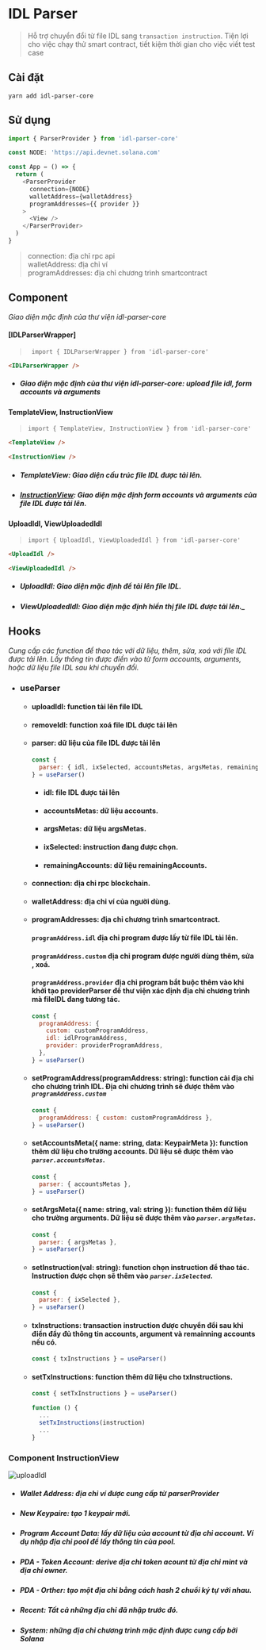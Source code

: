# **IDL Parser**

> Hỗ trợ chuyển đổi từ file IDL sang `transaction instruction`. Tiện lợi cho việc chạy thử smart contract, tiết kiệm thời gian cho việc viết test case

## Cài đặt

`yarn add idl-parser-core`

## Sử dụng

```js
import { ParserProvider } from 'idl-parser-core'

const NODE: 'https://api.devnet.solana.com'

const App = () => {
  return (
    <ParserProvider
      connection={NODE}
      walletAddress={walletAddress}
      programAddresses={{ provider }}
    >
      <View />
    </ParserProvider>
  )
}
```

> connection: địa chỉ rpc api \
> walletAddress: địa chỉ ví \
> programAddresses: địa chỉ chương trình smartcontract

## Component

_Giao diện mặc định của thư viện idl-parser-core_

#### [IDLParserWrapper]

> ` import { IDLParserWrapper } from 'idl-parser-core'`

```html
<IDLParserWrapper />
```

- ##### _Giao diện mặc định của thư viện idl-parser-core: upload file idl, form accounts và arguments_

#### TemplateView, InstructionView

> `import { TemplateView, InstructionView } from 'idl-parser-core'`

```html
<TemplateView />

<InstructionView />
```

- ##### _TemplateView: Giao diện cấu trúc file IDL được tải lên._
- ##### _[InstructionView](#instructionview): Giao diện mặc định form accounts và arguments của file IDL được tải lên._

#### UploadIdl, ViewUploadedIdl

> `import { UploadIdl, ViewUploadedIdl } from 'idl-parser-core'`

```html
<UploadIdl />

<ViewUploadedIdl />
```

- ##### _UploadIdl: Giao diện mặc định để tải lên file IDL._
- ##### ViewUploadedIdl: Giao diện mặc định hiển thị file IDL được tải lên.\_

## Hooks

_Cung cấp các function để thao tác với dữ liệu, thêm, sửa, xoá với file IDL được tải lên. Lấy thông tin được điền vào từ form accounts, arguments, hoặc dữ liệu file IDL sau khi chuyển đổi._

- ### useParser

  - #### uploadIdl: function tải lên file IDL
  - #### removeIdl: function xoá file IDL được tải lên
  - #### parser: dữ liệu của file IDL được tải lên
    ```js
    const {
      parser: { idl, ixSelected, accountsMetas, argsMetas, remainingAccounts },
    } = useParser()
    ```
    - #### idl: file IDL được tải lên
    - #### accountsMetas: dữ liệu accounts.
    - #### argsMetas: dữ liệu argsMetas.
    - #### ixSelected: instruction đang được chọn.
    - #### remainingAccounts: dữ liệu remainingAccounts.
  - #### connection: địa chỉ rpc blockchain.
  - #### walletAddress: địa chỉ ví của người dùng.
  - #### programAddresses: địa chỉ chương trình smartcontract.
    #### `programAddress.idl` địa chỉ program được lấy từ file IDL tải lên.
    #### `programAddress.custom` địa chỉ program được người dùng thêm, sửa , xoá.
    #### `programAddress.provider` địa chỉ program bắt buộc thêm vào khi khởi tạo providerParser để thư viện xác định địa chỉ chương trình mà fileIDL đang tương tác.
    ```js
    const {
      programAddress: {
        custom: customProgramAddress,
        idl: idlProgramAddress,
        provider: providerProgramAddress,
      },
    } = useParser()
    ```
  - #### setProgramAddress(programAddress: string): function cài địa chỉ cho chương trình IDL. Địa chỉ chương trình sẽ được thêm vào _`programAddress.custom`_
    ```js
    const {
      programAddress: { custom: customProgramAddress },
    } = useParser()
    ```
  - #### setAccountsMeta({ name: string, data: KeypairMeta }): function thêm dữ liệu cho trường accounts. Dữ liệu sẽ được thêm vào _`parser.accountsMetas`_.
    ```js
    const {
      parser: { accountsMetas },
    } = useParser()
    ```
  - #### setArgsMeta({ name: string, val: string }): function thêm dữ liệu cho trường arguments. Dữ liệu sẽ được thêm vào _`parser.argsMetas`_.
    ```js
    const {
      parser: { argsMetas },
    } = useParser()
    ```
  - #### setInstruction(val: string): function chọn instruction để thao tác. Instruction được chọn sẽ thêm vào _`parser.ixSelected`_.
    ```js
    const {
      parser: { ixSelected },
    } = useParser()
    ```
  - #### txInstructions: transaction instruction được chuyển đổi sau khi điền đầy đủ thông tin accounts, argument và remainning accounts nếu có.
    ```js
    const { txInstructions } = useParser()
    ```
  - #### setTxInstructions: function thêm dữ liệu cho txInstructions.

    ```js
    const { setTxInstructions } = useParser()

    function () {
      ...
      setTxInstructions(instruction)
      ...
    }
    ```

### <a id="instructionview" href="javascript:void"></a> Component InstructionView

![uploadIdl](./src/static/images/docs/selection.png)

- ##### Wallet Address: địa chỉ ví được cung cấp từ parserProvider
- ##### New Keypaire: tạo 1 keypair mới.
- ##### Program Account Data: lấy dữ liệu của account từ địa chỉ account. Ví dụ nhập địa chỉ pool để lấy thông tin của pool.
- ##### PDA - Token Account: derive địa chỉ token acount từ địa chỉ mint và địa chỉ owner.
- ##### PDA - Orther: tạo một địa chỉ bằng cách hash 2 chuổi ký tự với nhau.
- ##### Recent: Tất cả những địa chỉ đã nhập trước đó.
- ##### System: những địa chỉ chương trình mặc định được cung cấp bởi Solana
